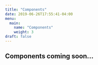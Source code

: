 ```yaml
---
title: "Components"
date: 2019-06-26T17:55:41-04:00
menu:
  main:
    name: "Components"
    weight: 3
draft: false
---
```


<section class="container py-5">
    <div class="row">
        <div class="col">
        <h2>Components coming soon...</h2>
        </div>
    </div>
</section>
